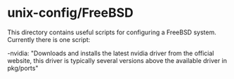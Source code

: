 # unix-config/FreeBSD

This directory contains useful scripts for configuring a FreeBSD system.
Currently there is one script:

-nvidia: "Downloads and installs the latest nvidia driver from the official website, this driver is
typically several versions above the available driver in pkg/ports"
